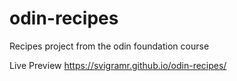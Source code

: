 # odin-recipes
Recipes project from the odin foundation course

Live Preview
https://svigramr.github.io/odin-recipes/

